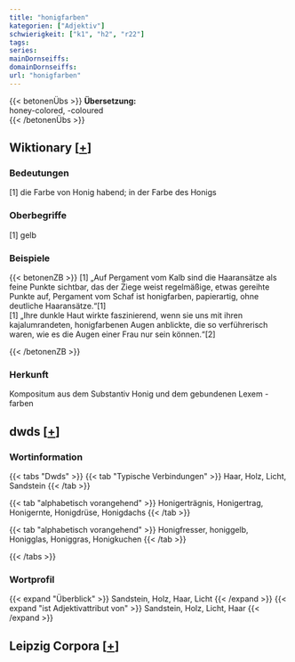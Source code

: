 ```yaml
---
title: "honigfarben"
kategorien: ["Adjektiv"]
schwierigkeit: ["k1", "h2", "r22"]
tags:
series:
mainDornseiffs:
domainDornseiffs:
url: "honigfarben"
---
```


{{< betonenÜbs >}}
**Übersetzung:**  
honey-colored, -coloured  
{{< /betonenÜbs >}}

## Wiktionary [[+](https://de.wiktionary.org/wiki/honigfarben)]

### Bedeutungen
[1] die Farbe von Honig habend; in der Farbe des Honigs  

### Oberbegriffe
[1] gelb  

### Beispiele
{{< betonenZB >}}
[1] „Auf Pergament vom Kalb sind die Haaransätze als feine Punkte sichtbar, das der Ziege weist regelmäßige, etwas gereihte Punkte auf, Pergament vom Schaf ist honigfarben, papierartig, ohne deutliche Haaransätze.“[1]  
[1] „Ihre dunkle Haut wirkte faszinierend, wenn sie uns mit ihren kajalumrandeten, honigfarbenen Augen anblickte, die so verführerisch waren, wie es die Augen einer Frau nur sein können.“[2]  

{{< /betonenZB >}}
### Herkunft
Kompositum aus dem Substantiv Honig und dem gebundenen Lexem -farben  



## dwds [[+](https://www.dwds.de/wb/honigfarben)]

### Wortinformation
{{< tabs "Dwds" >}}
{{< tab "Typische Verbindungen" >}}
Haar, Holz, Licht, Sandstein
{{< /tab >}}

{{< tab "alphabetisch vorangehend" >}}
Honigerträgnis, Honigertrag, Honigernte, Honigdrüse, Honigdachs
{{< /tab >}}

{{< tab "alphabetisch vorangehend" >}}
Honigfresser, honiggelb, Honigglas, Honiggras, Honigkuchen
{{< /tab >}}

{{< /tabs >}}

### Wortprofil
{{< expand "Überblick" >}} Sandstein, Holz, Haar, Licht {{< /expand >}}
{{< expand "ist Adjektivattribut von" >}} Sandstein, Holz, Licht, Haar {{< /expand >}}

## Leipzig Corpora [[+](https://corpora.uni-leipzig.de/en/res?word=honigfarben&corpusId=deu_newscrawl-public_2018)]

